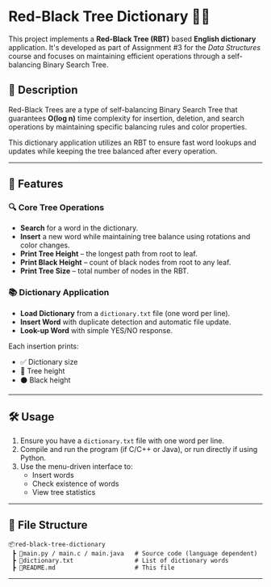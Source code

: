 # Red-Black Tree Dictionary 🌳📖

This project implements a **Red-Black Tree (RBT)** based **English dictionary** application. It's developed as part of Assignment #3 for the *Data Structures* course and focuses on maintaining efficient operations through a self-balancing Binary Search Tree.

## 📘 Description

Red-Black Trees are a type of self-balancing Binary Search Tree that guarantees **O(log n)** time complexity for insertion, deletion, and search operations by maintaining specific balancing rules and color properties.

This dictionary application utilizes an RBT to ensure fast word lookups and updates while keeping the tree balanced after every operation.

---

## 🧠 Features

### 🔍 Core Tree Operations
- **Search** for a word in the dictionary.
- **Insert** a new word while maintaining tree balance using rotations and color changes.
- **Print Tree Height** – the longest path from root to leaf.
- **Print Black Height** – count of black nodes from root to any leaf.
- **Print Tree Size** – total number of nodes in the RBT.

### 📚 Dictionary Application
- **Load Dictionary** from a `dictionary.txt` file (one word per line).
- **Insert Word** with duplicate detection and automatic file update.
- **Look-up Word** with simple YES/NO response.

Each insertion prints:
- ✅ Dictionary size
- 🌲 Tree height
- ⚫ Black height

---

## 🛠️ Usage

1. Ensure you have a `dictionary.txt` file with one word per line.
2. Compile and run the program (if C/C++ or Java), or run directly if using Python.
3. Use the menu-driven interface to:
   - Insert words
   - Check existence of words
   - View tree statistics

---

## 📁 File Structure

```
📦red-black-tree-dictionary
 ┣ 📄main.py / main.c / main.java   # Source code (language dependent)
 ┣ 📄dictionary.txt                 # List of dictionary words
 ┣ 📄README.md                      # This file
```

---

